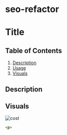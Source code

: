 # seo-refactor

# Title

## Table of Contents
1. [Description](#description)
2. [Usage](#usage)
3. [Visuals](#visuals)

## Description



## Visuals
![cost](./Develop/assets/images/cost-management.png)

```html
<p>
```